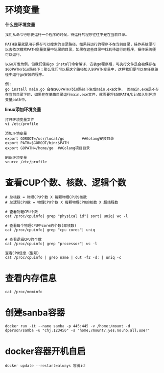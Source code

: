 # 环境变量

**什么是环境变量**

```shell
我们从命令行想要运行一个程序的时候，待运行的程序往往不是在当前目录。

PATH变量就是用于保存可以搜索的目录路径，如果待运行的程序不在当前目录，操作系统便可以去依次搜索PATH变量变量中记录的目录，如果在这些目录中找到待运行的程序，操作系统便可以运行。

以Go开发为例，但我们使用go install命令编译、安装go程序后，可执行文件是会被保存在$GOPATH/bin路径下；那么我们可以把这个路径加入到PATH变量中，这样我们便可以在任意路径中运行go安装的程序。

例：
go install main.go 会在$GOPATH/bin路径下生成main.exe文件， 而main.exe是不存在当前目录下的，如果在在单曲目录运行main.exe文件，就需要将$GOPATH/bin加入到环境变量path中。
```



**linux添加环境变量**

```shell
打开环境变量文件
vi /etc/profile

添加环境变量
export GOROOT=/usr/local/go        ##Golang安装目录
export PATH=$GOROOT/bin:$PATH
export GOPATH=/home/go  ##Golang项目目录

刷新环境变量
source /etc/profile
```



# 查看CUP个数、核数、逻辑个数

```shell
# 总核数 = 物理CPU个数 X 每颗物理CPU的核数 
# 总逻辑CPU数 = 物理CPU个数 X 每颗物理CPU的核数 X 超线程数

# 查看物理CPU个数
cat /proc/cpuinfo| grep "physical id"| sort| uniq| wc -l

# 查看每个物理CPU中core的个数(即核数)
cat /proc/cpuinfo| grep "cpu cores"| uniq

# 查看逻辑CPU的个数
cat /proc/cpuinfo| grep "processor"| wc -l

查看CPU信息（型号）
cat /proc/cpuinfo | grep name | cut -f2 -d: | uniq -c
```



# 查看内存信息

```shell
cat /proc/meminfo
```



# 创建sanba容器

```shell
docker run -it --name samba -p 445:445 -v /home:/mount -d dperson/samba -u "chj;123456" -s "home;/mount/;yes;no;no;all;user"
```



# docker容器开机自启

```shell
docker update --restart=always 容器id
```

